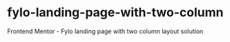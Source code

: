 # fylo-landing-page-with-two-column
Frontend Mentor - Fylo landing page with two column layout solution
